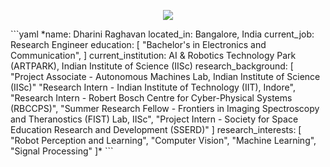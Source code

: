 <!--### Hi there 👋

<!--
**rdharini2001/rdharini2001** is a ✨ _special_ ✨ repository because its `README.md` (this file) appears on your GitHub profile.

Here are some ideas to get you started:

- 🔭 I’m currently working on ...
- 🌱 I’m currently learning ...
- 👯 I’m looking to collaborate on ...
- 🤔 I’m looking for help with ...
- 💬 Ask me about ...
- 📫 How to reach me: ...
- 😄 Pronouns: ...
- ⚡ Fun fact: ...
-->
<p align="center">
  <img src="https://capsule-render.vercel.app/api?type=wave&color=timeGradient&height=200&section=header&text=Hey%20there!&animation=fadeIn" />
</p>
```yaml
*name: Dharini Raghavan
located_in: Bangalore, India
current_job: Research Engineer
education:
  [
    "Bachelor's in Electronics and Communication",
  ]
current_institution: AI & Robotics Technology Park (ARTPARK), Indian Institute of Science (IISc)
research_background:
  [
    "Project Associate - Autonomous Machines Lab, Indian Institute of Science (IISc)"
    "Research Intern - Indian Institute of Technology (IIT), Indore",
    "Research Intern - Robert Bosch Centre for Cyber-Physical Systems (RBCCPS)",
    "Summer Research Fellow - Frontiers in Imaging Spectroscopy and Theranostics (FIST) Lab, IISc",
    "Project Intern - Society for Space Education Research and Development (SSERD)"
  ]
research_interests:
  [
    "Robot Perception and Learning",
    "Computer Vision",
    "Machine Learning",
    "Signal Processing"
  ]*
```
